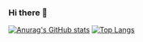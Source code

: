 ### Hi there 👋

[![Anurag's GitHub stats](https://github-readme-stats-blue-nu.vercel.app/api?username=YTGhost&count_private=true&show_icons=true)](https://github.com/YTGhost/github-readme-stats)
[![Top Langs](https://github-readme-stats-blue-nu.vercel.app/api/top-langs/?username=YTGhost)](https://github.com/YTGhost/github-readme-stats)

<!--
**YTGhost/YTGhost** is a ✨ _special_ ✨ repository because its `README.md` (this file) appears on your GitHub profile.

Here are some ideas to get you started:

- 🔭 I’m currently working on ...
- 🌱 I’m currently learning ...
- 👯 I’m looking to collaborate on ...
- 🤔 I’m looking for help with ...
- 💬 Ask me about ...
- 📫 How to reach me: ...
- 😄 Pronouns: ...
- ⚡ Fun fact: ...
-->

